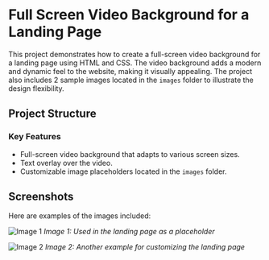 # Full Screen Video Background for a Landing Page

This project demonstrates how to create a full-screen video background for a landing page using HTML and CSS. The video background adds a modern and dynamic feel to the website, making it visually appealing. The project also includes 2 sample images located in the `images` folder to illustrate the design flexibility.

## Project Structure


### Key Features
- Full-screen video background that adapts to various screen sizes.
- Text overlay over the video.
- Customizable image placeholders located in the `images` folder.

## Screenshots

Here are examples of the images included:

![Image 1](images/SS_One.png)
*Image 1: Used in the landing page as a placeholder*

![Image 2](images/SS_TWo.png)
*Image 2: Another example for customizing the landing page*


